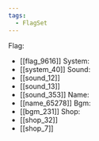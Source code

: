 ```yaml
---
tags:
  - FlagSet
---
```

Flag:
- [[flag_9616]]
System:
- [[system_40]]
Sound:
- [[sound_12]]
- [[sound_13]]
- [[sound_353]]
Name:
- [[name_65278]]
Bgm:
- [[bgm_231]]
Shop:
- [[shop_32]]
- [[shop_7]]
